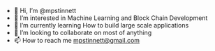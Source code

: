 - 👋 Hi, I’m @mpstinnett
- 👀 I’m interested in Machine Learning and Block Chain Development
- 🌱 I’m currently learning How to build large scale applications
- 💞️ I’m looking to collaborate on most of anything
- 📫 How to reach me mpstinnett@gmail.com

<!---
mpstinnett/mpstinnett is a ✨ special ✨ repository because its `README.md` (this file) appears on your GitHub profile.
You can click the Preview link to take a look at your changes.
--->
